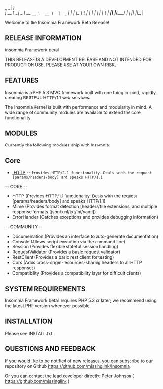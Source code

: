 
  _ _|                                 _)      
    |  __ \   __|  _ \  __ `__ \  __ \  |  _` |
    |  |   |\__ \ (   | |   |   | |   | | (   |
  ___|_|  _|____/\___/ _|  _|  _|_|  _|_|\__,_|


Welcome to the Insomnia Framework Beta Release! 

 RELEASE INFORMATION
------------------------

Insomnia Framework beta1

THIS RELEASE IS A DEVELOPMENT RELEASE AND NOT INTENDED FOR PRODUCTION USE.
PLEASE USE AT YOUR OWN RISK.

 FEATURES
------------------------

Insomnia is a PHP 5.3 MVC framework built with one thing in mind, rapidly creating
RESTFUL HTTP/1.1 web services.

The Insomnia Kernel is built with performance and modularity in mind.
A wide range of community modules are available to extend the core functionality.

 MODULES
------------------------

Currently the following modules ship with Insomnia:

Core
----

* [.HTTP](https://github.com/missinglink/Insomnia/tree/master/lib/Insomnia/Kernel/Module/HTTP) -- `Provides HTTP/1.1 functionality.` `Deals with the request [params/headers/body] and speaks HTTP/1.1`

-- CORE --
- HTTP (Provides HTTP/1.1 functionality. Deals with the request [params/headers/body] and speaks HTTP/1.1)
- Mime (Provides format detection [headers/file extensions] and multiple response formats [json/xml/txt/ini/yaml])
- ErrorHandler (Catches exceptions and provides debugging information)

-- COMMUNITY --
- Documentation (Provides an interface to auto-generate documentation)
- Console (Allows script execution via the command line)
- Session (Provides flexible stateful session handling)
- RequestValidator (Provides a basic request validator)
- RestClient (Provides a basic rest client for testing)
- Cors (Adds cross-origin-resources-sharing headers to all HTTP responses)
- Compatibility (Provides a compatibility layer for difficult clients)

 SYSTEM REQUIREMENTS
------------------------

Insomnia Framework beta1 requires PHP 5.3 or later; we recommend using the
latest PHP version whenever possible.

 INSTALLATION
------------------------

Please see INSTALL.txt

 QUESTIONS AND FEEDBACK
------------------------

If you would like to be notified of new releases, you can subscribe to our 
repository on Github https://github.com/missinglink/Insomnia.

Or you can contact the lead developer directly:
Peter Johnson ( https://github.com/missinglink )
